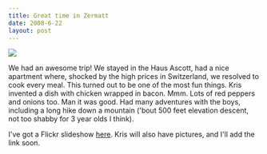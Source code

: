 ```yaml
---
title: Great time in Zermatt
date: 2008-6-22
layout: post
---
```


![](http://farm4.static.flickr.com/3204/2600914434_8d3ee81b88_m.jpg)
  
We had an awesome trip! We stayed in the Haus Ascott, had a nice apartment
where, shocked by the high prices in Switzerland, we resolved to cook every
meal. This turned out to be one of the most fun things. Kris invented a
dish with chicken wrapped in bacon. Mmm. Lots of red peppers and onions
too. Man it was good. Had many adventures with the boys, including a long
hike down a mountain ('bout 500 feet elevation descent, not too shabby
for 3 year olds I think).
  
  
I've got a Flickr slideshow [here](http://flickr.com/photos/ripsawridge/sets/72157605748481978/show/).
Kris will also have pictures, and I'll add the link soon.
